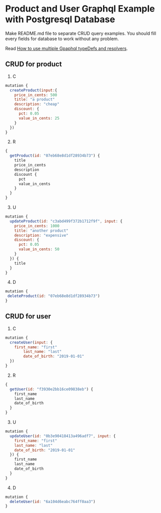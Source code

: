 # Product and User Graphql Example with Postgresql Database

Make README.md file to separate CRUD query examples. You should fill every fields for database to work without any problem.

Read [How to use multiple Gpaphql typeDefs and resolvers](https://blog.apollographql.com/modularizing-your-graphql-schema-code-d7f71d5ed5f2).

## CRUD for product

1. C

```js
mutation {
  createProduct(input:{
    price_in_cents: 500
    title: "a product"
    description: "cheap"
    discount: {
      pct: 0.05
      value_in_cents: 25
    }
  })
}
```

2. R

```js
{
  getProduct(id: "07eb68e8d1df28934b73") {
    title
    price_in_cents
    description
    discount {
      pct
      value_in_cents
    }
  }
}
```

3. U

```js
mutation {
  updateProduct(id: "c3abd499f372b1712f9f", input: {
    price_in_cents: 1000
    title: "another product"
    description: "expensive"
    discount: {
      pct: 0.05
      value_in_cents: 50
    }
  }) {
    title
  }
}
```

4. D

```js
mutation {
 deleteProduct(id: "07eb68e8d1df28934b73")
}
```

## CRUD for user

1. C

```js
mutation {
  createUser(input: {
    first_name: "first"
        last_name: "last"
        date_of_birth: "2019-01-01"
  })
}
```

2. R

```js
{
  getUser(id: "f3930e2bb16ce09838eb") {
    first_name
    last_name
    date_of_birth
  }
}
```

3. U

```js
mutation {
  updateUser(id: "0b3e90418413a496adf7", input: {
    first_name: "first"
    last_name: "last"
    date_of_birth: "2019-01-01"
  }) {
    first_name
    last_name
    date_of_birth
  }
}
```

4. D

```js
mutation {
  deleteUser(id: "6a104d6eabc764ff0aa3")
}
```